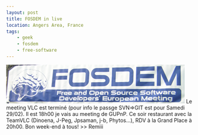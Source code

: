 ```yaml
---
layout: post
title: FOSDEM in live
location: Angers Area, France
tags:
    - geek
    - fosdem
    - free-software
---
```


<img src="/assets/images/blog/Salon/DSCN7756.png" alt="" />  
Le meeting VLC est terminé (pour info le passge SVN=>GIT est pour Samedi 29/02).  
Il est 18h00 je vais au meeting de GUPnP.  
Ce soir restaurant avec la TeamVLC (Dinoena, J-Peg, Jpsaman, j-b, Phytos...), RDV à la Grand Place à 20h00.  
Bon week-end à tous! >> Remiii

